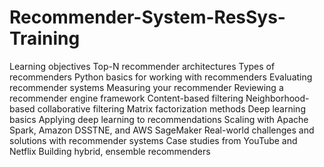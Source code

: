 # Recommender-System-ResSys-Training
Learning objectives Top-N recommender architectures Types of recommenders Python basics for working with recommenders Evaluating recommender systems Measuring your recommender Reviewing a recommender engine framework Content-based filtering Neighborhood-based collaborative filtering Matrix factorization methods Deep learning basics Applying deep learning to recommendations Scaling with Apache Spark, Amazon DSSTNE, and AWS SageMaker Real-world challenges and solutions with recommender systems Case studies from YouTube and Netflix Building hybrid, ensemble recommenders
